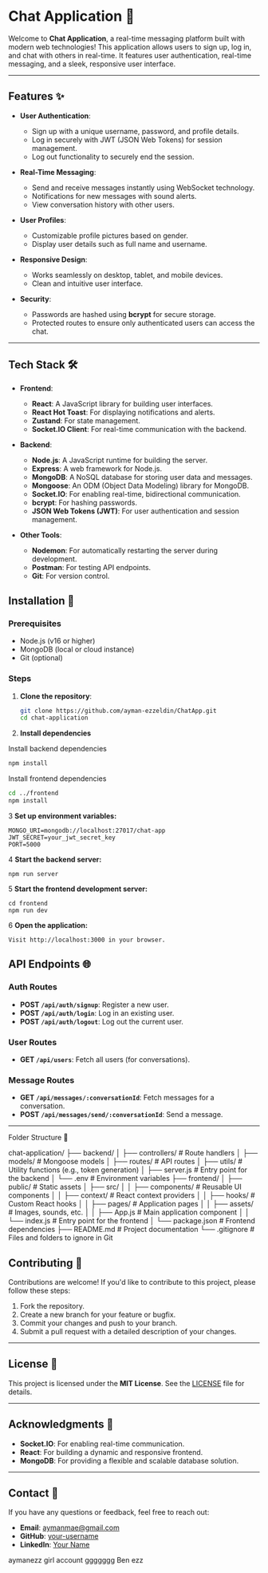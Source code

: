 # **Chat Application** 💬

Welcome to **Chat Application**, a real-time messaging platform built with modern web technologies! This application allows users to sign up, log in, and chat with others in real-time. It features user authentication, real-time messaging, and a sleek, responsive user interface.

---

## **Features** ✨

- **User Authentication**:
  - Sign up with a unique username, password, and profile details.
  - Log in securely with JWT (JSON Web Tokens) for session management.
  - Log out functionality to securely end the session.

- **Real-Time Messaging**:
  - Send and receive messages instantly using WebSocket technology.
  - Notifications for new messages with sound alerts.
  - View conversation history with other users.

- **User Profiles**:
  - Customizable profile pictures based on gender.
  - Display user details such as full name and username.

- **Responsive Design**:
  - Works seamlessly on desktop, tablet, and mobile devices.
  - Clean and intuitive user interface.

- **Security**:
  - Passwords are hashed using **bcrypt** for secure storage.
  - Protected routes to ensure only authenticated users can access the chat.

---

## **Tech Stack** 🛠️

- **Frontend**:
  - **React**: A JavaScript library for building user interfaces.
  - **React Hot Toast**: For displaying notifications and alerts.
  - **Zustand**: For state management.
  - **Socket.IO Client**: For real-time communication with the backend.

- **Backend**:
  - **Node.js**: A JavaScript runtime for building the server.
  - **Express**: A web framework for Node.js.
  - **MongoDB**: A NoSQL database for storing user data and messages.
  - **Mongoose**: An ODM (Object Data Modeling) library for MongoDB.
  - **Socket.IO**: For enabling real-time, bidirectional communication.
  - **bcrypt**: For hashing passwords.
  - **JSON Web Tokens (JWT)**: For user authentication and session management.

- **Other Tools**:
  - **Nodemon**: For automatically restarting the server during development.
  - **Postman**: For testing API endpoints.
  - **Git**: For version control.


## **Installation** 🚀

### Prerequisites
- Node.js (v16 or higher)
- MongoDB (local or cloud instance)
- Git (optional)

### Steps
1. **Clone the repository**:
   ```bash
   git clone https://github.com/ayman-ezzeldin/ChatApp.git
   cd chat-application

2. **Install dependencies**
   
Install backend dependencies
  ```bash
  npm install
```
Install frontend dependencies
```bash
cd ../frontend
npm install
```

3 **Set up environment variables:**
```
MONGO_URI=mongodb://localhost:27017/chat-app
JWT_SECRET=your_jwt_secret_key
PORT=5000
```

4 **Start the backend server:**
```
npm run server
```
5 **Start the frontend development server:**
```
cd frontend
npm run dev
```

6 **Open the application:**
```
Visit http://localhost:3000 in your browser.
```

## **API Endpoints** 🌐

### **Auth Routes**
- **POST `/api/auth/signup`**: Register a new user.
- **POST `/api/auth/login`**: Log in an existing user.
- **POST `/api/auth/logout`**: Log out the current user.

### **User Routes**
- **GET `/api/users`**: Fetch all users (for conversations).

### **Message Routes**
- **GET `/api/messages/:conversationId`**: Fetch messages for a conversation.
- **POST `/api/messages/send/:conversationId`**: Send a message.

---

Folder Structure 📂

chat-application/
├── backend/
│   ├── controllers/         # Route handlers
│   ├── models/              # Mongoose models
│   ├── routes/              # API routes
│   ├── utils/               # Utility functions (e.g., token generation)
│   ├── server.js            # Entry point for the backend
│   └── .env                 # Environment variables
├── frontend/
│   ├── public/              # Static assets
│   ├── src/
│   │   ├── components/      # Reusable UI components
│   │   ├── context/         # React context providers
│   │   ├── hooks/           # Custom React hooks
│   │   ├── pages/           # Application pages
│   │   ├── assets/          # Images, sounds, etc.
│   │   ├── App.js           # Main application component
│   │   └── index.js         # Entry point for the frontend
│   └── package.json         # Frontend dependencies
├── README.md                # Project documentation
└── .gitignore               # Files and folders to ignore in Git


## **Contributing** 🤝

Contributions are welcome! If you'd like to contribute to this project, please follow these steps:

1. Fork the repository.
2. Create a new branch for your feature or bugfix.
3. Commit your changes and push to your branch.
4. Submit a pull request with a detailed description of your changes.

---

## **License** 📜

This project is licensed under the **MIT License**. See the [LICENSE](LICENSE) file for details.

---

## **Acknowledgments** 🙏

- **Socket.IO**: For enabling real-time communication.
- **React**: For building a dynamic and responsive frontend.
- **MongoDB**: For providing a flexible and scalable database solution.

---

## **Contact** 📧

If you have any questions or feedback, feel free to reach out:

- **Email**: aymanmae@gmail.com
- **GitHub**: [your-username](https://github.com/Ayman-ezzeldin)
- **LinkedIn**: [Your Name](https://www.linkedin.com/in/ayman-ezzeldin)


<!-- Accounts -->
aymanezz
girl account
ggggggg
Ben ezz
